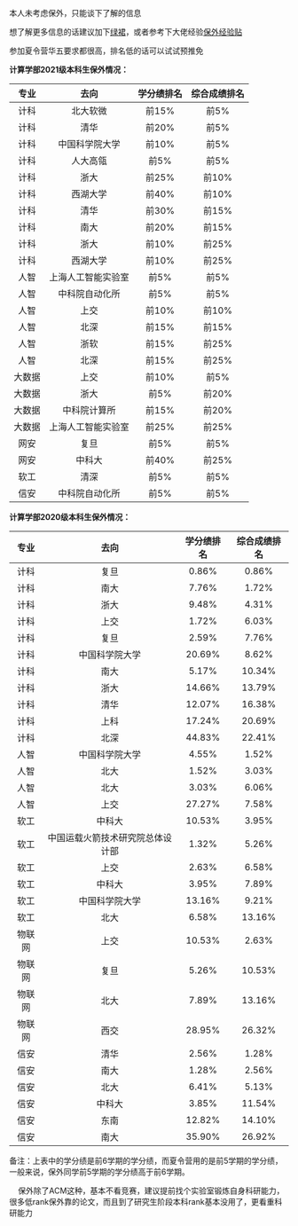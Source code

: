 本人未考虑保外，只能谈下了解的信息

想了解更多信息的话建议加下[绿裙](https://github.com/CS-BAOYAN)，或者参考下大佬经验[保外经验贴](https://csbaoyan.top/%E4%BF%9D%E7%A0%94%E7%BB%8F%E9%AA%8C%E8%B4%B4/%E6%80%BB%E8%A7%88/)

参加夏令营华五要求都很高，排名低的话可以试试预推免

**计算学部2021级本科生保外情况：**

| **专业** | **去向** | **学分绩排名** | **综合成绩排名** |
|:--------:|:--------:|:----------:|:--------:|
| 计科 | 北大软微 | 前15%| 前5%|
| 计科 | 清华 | 前20%| 前5%|
| 计科 | 中国科学院大学  | 前10%| 前5%|
| 计科 | 人大高瓴 |前5% | 前5%|
| 计科 | 浙大 | 前25%| 前10%|
| 计科 | 西湖大学 | 前40%| 前10%|
| 计科 | 清华 | 前30%| 前15%|
| 计科 | 南大  | 前20%| 前15%|
| 计科 |  浙大 | 前10%| 前25%|
| 计科 | 西湖大学 | 前10%| 前25%|
| 人智 | 上海人工智能实验室 |前5% | 前5%|
| 人智 | 中科院自动化所 | 前5% | 前5% |
| 人智 | 上交 | 前10% | 前10%|
| 人智 | 北深 | 前15%| 前15%|
| 人智 | 浙软 | 前15%|前25% |
| 人智 | 北深 | 前15%| 前25%|
| 大数据 | 上交 | 前10%| 前5%|
| 大数据 |  浙大 | 前5%| 前20%|
| 大数据 | 中科院计算所 |前15% |前20% |
| 大数据 | 上海人工智能实验室 |前25% |前25% |
| 网安 | 复旦 | 前5%| 前5%|
| 网安 | 中科大 | 前40%| 前25%|
| 软工 |  清深 | 前5%| 前5%|
| 信安 | 中科院自动化所 |前5% | 前5% |

**计算学部2020级本科生保外情况：**

| 专业             | 去向           | 学分绩排名 | 综合成绩排名 |
| :--------: | :--------:|:--------: | :--------: |
| 计科 | 复旦           | 0.86%      | 0.86%    |
| 计科 | 南大           | 7.76%      | 1.72%    |
| 计科 | 浙大           | 9.48%      | 4.31%    |
| 计科 | 上交           | 1.72%      | 6.03%    |
| 计科| 复旦           | 2.59%      | 7.76%    |
| 计科 | 中国科学院大学 | 20.69%     | 8.62%    |
| 计科 | 南大           | 5.17%      | 10.34%   |
| 计科 | 浙大           | 14.66%     | 13.79%   |
| 计科 | 清华           | 12.07%     | 16.38%   |
| 计科 | 上科           | 17.24%     | 20.69%   |
| 计科 | 北深           | 44.83%     | 22.41%   |
| 人智         | 中国科学院大学 | 4.55%      | 1.52%    |
| 人智         | 北大           | 1.52%      | 3.03%    |
| 人智         | 北大           | 3.03%      | 6.06%    |
| 人智         | 上交           | 27.27%     | 7.58%    |
| 软工         | 中科大         | 10.53%     | 3.95%    |
| 软工         | 中国运载火箭技术研究院总体设计部       | 1.32%      | 5.26%    |
| 软工        | 上交           | 2.63%      | 6.58%    |
| 软工        | 中科大         | 3.95%      | 7.89%    |
| 软工        | 中国科学院大学 | 13.16%     | 9.21%    |
| 软工        | 北大           | 6.58%      | 13.16%   |
| 物联网      | 上交           | 10.53%     | 2.63%    |
| 物联网     | 复旦           | 5.26%      | 10.53%   |
| 物联网      | 北大           | 7.89%      | 13.16%   |
| 物联网      | 西交           | 28.95%     | 26.32%   |
| 信安         | 清华           | 2.56%      | 1.28%    |
| 信安       | 南大           | 1.28%      | 2.56%    |
| 信安        | 北大           | 6.41%      | 5.13%    |
| 信安         | 中科大         | 3.85%      | 11.54%   |
| 信安         | 东南           | 12.82%     | 14.10%   |
| 信安         | 南大           | 35.90%     | 26.92%   |

备注：上表中的学分绩是前6学期的学分绩，而夏令营用的是前5学期的学分绩，一般来说，保外同学前5学期的学分绩高于前6学期。
      
&nbsp;&nbsp;&nbsp;&nbsp;保外除了ACM这种，基本不看竞赛，建议提前找个实验室锻炼自身科研能力，很多低rank保外靠的论文，而且到了研究生阶段本科rank基本没用了，更看重科研能力



